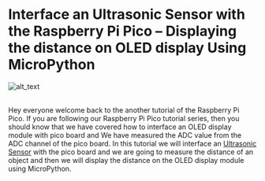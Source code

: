 # Interface an Ultrasonic Sensor with the Raspberry Pi Pico – Displaying the distance on OLED display Using MicroPython

<img src="https://github.com/Circuit-Digest/Raspberry_Pi_Pico_Tutorial/blob/main/T3_Interfacing_HC-SR04_Ultrasonic_sensor/images/T4_Interface_Ultrasonic_HC-SR04_with_pico.png" alt="alt_text" title="image_tooltip">

<br>
<br>

Hey everyone welcome back to the another tutorial of the Raspberry Pi Pico. If you are following our Raspberry Pi Pico tutorial series, then you should know that we have covered how to interface an OLED display module with pico board and We have measured the ADC value from the ADC channel of the pico board. In this tutorial we will interface an [Ultrasonic Sensor](https://circuitdigest.com/tags/ultrasonic-sensor)  with the pico board and we are going to measure the distance of an object and then we will display the distance on the OLED display module using MicroPython.
<br>
